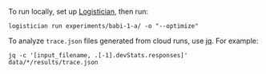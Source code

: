 To run locally, set up [Logistician](https://github.com/stuhlmueller/logistician), then run:

```
logistician run experiments/babi-1-a/ -o "--optimize"
```

To analyze `trace.json` files generated from cloud runs, use [jq](https://stedolan.github.io/jq/). For example:

```
jq -c '[input_filename, .[-1].devStats.responses]' data/*/results/trace.json
```